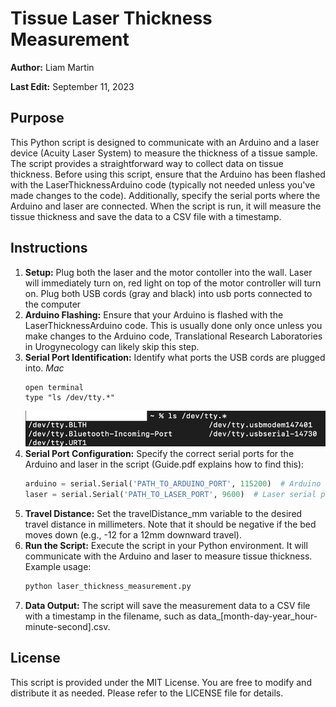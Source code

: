 # Tissue Laser Thickness Measurement

**Author:** Liam Martin

**Last Edit:** September 11, 2023

## Purpose

This Python script is designed to communicate with an Arduino and a laser device (Acuity Laser System) to measure the thickness of a tissue sample. The script provides a straightforward way to collect data on tissue thickness. Before using this script, ensure that the Arduino has been flashed with the LaserThicknessArduino code (typically not needed unless you've made changes to the code). Additionally, specify the serial ports where the Arduino and laser are connected. When the script is run, it will measure the tissue thickness and save the data to a CSV file with a timestamp.

## Instructions

1. **Setup:** Plug both the laser and the motor contoller into the wall. Laser will immediately turn on, red light on top of the motor controller will turn on. Plug both USB cords (gray and black) into usb ports connected to the computer
2. **Arduino Flashing:** Ensure that your Arduino is flashed with the LaserThicknessArduino code. This is usually done only once unless you make changes to the Arduino code, Translational Research Laboratories in Urogynecology can likely skip this step.
3. **Serial Port Identification:** Identify what ports the USB cords are plugged into.
   *Mac*
   ```terminal
   open terminal
   type "ls /dev/tty.*"
   ```
   ![Alt text](MACOS_output.png?raw=true "Example Terminal Output")
5. **Serial Port Configuration:** Specify the correct serial ports for the Arduino and laser in the script (Guide.pdf explains how to find this):
   ```python
   arduino = serial.Serial('PATH_TO_ARDUINO_PORT', 115200)  # Arduino serial port
   laser = serial.Serial('PATH_TO_LASER_PORT', 9600)  # Laser serial port
6. **Travel Distance:** Set the travelDistance_mm variable to the desired travel distance in millimeters. Note that it should be negative if the bed moves down (e.g., -12 for a 12mm downward travel).
7. **Run the Script:** Execute the script in your Python environment. It will communicate with the Arduino and laser to measure tissue thickness. Example usage:
   ```python
   python laser_thickness_measurement.py
8. **Data Output:** The script will save the measurement data to a CSV file with a timestamp in the filename, such as data_[month-day-year_hour-minute-second].csv.

## License
This script is provided under the MIT License. You are free to modify and distribute it as needed. Please refer to the LICENSE file for details.
